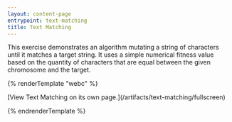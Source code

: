 ```yaml
---
layout: content-page
entrypoint: text-matching
title: Text Matching
---
```


This exercise demonstrates an algorithm mutating a string of characters until it matches a target
string. It uses a simple numerical fitness value based on the quantity of characters that are equal
between the given chromosome and the target.

{% renderTemplate "webc" %}

<interactive-embed src="/artifacts/text-matching/fullscreen" title="Text Matching">
  [View Text Matching on its own page.](/artifacts/text-matching/fullscreen)
</interactive-embed>

{% endrenderTemplate %}
